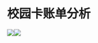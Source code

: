 # 校园卡账单分析
![](https://github.com/PanShi2016/Consumption_Analysis/blob/master/201801_consume_dinner.png)![](https://github.com/PanShi2016/Consumption_Analysis/blob/master/201801_consume.png)
